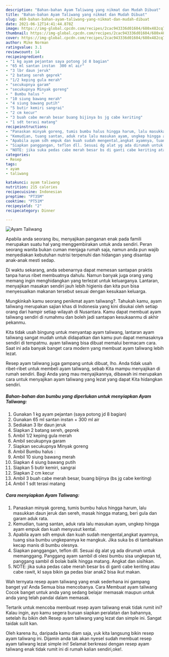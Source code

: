 ```yaml
---
description: "Bahan-bahan Ayam Taliwang yang nikmat dan Mudah Dibuat"
title: "Bahan-bahan Ayam Taliwang yang nikmat dan Mudah Dibuat"
slug: 469-bahan-bahan-ayam-taliwang-yang-nikmat-dan-mudah-dibuat
date: 2021-06-12T14:41:44.878Z
image: https://img-global.cpcdn.com/recipes/2cac943336d01604/680x482cq70/ayam-taliwang-foto-resep-utama.jpg
thumbnail: https://img-global.cpcdn.com/recipes/2cac943336d01604/680x482cq70/ayam-taliwang-foto-resep-utama.jpg
cover: https://img-global.cpcdn.com/recipes/2cac943336d01604/680x482cq70/ayam-taliwang-foto-resep-utama.jpg
author: Mike Norman
ratingvalue: 3.1
reviewcount: 14
recipeingredient:
- "1 kg ayam pejantan saya potong jd 8 bagian"
- "65 ml santan instan  300 ml air"
- "3 lbr daun jeruk"
- "2 batang sereh geprek"
- "1/2 keping gula merah"
- "secukupnya garam"
- "secukupnya Minyak goreng"
- " Bumbu halus "
- "10 siung bawang merah"
- "4 siung bawang putih"
- "5 butir kemiri sangrai"
- "2 cm kecur"
- "3 buah cabe merah besar buang bijinya bs jg cabe keriting"
- "1 sdt terasi matang"
recipeinstructions:
- "Panaskan minyak goreng, tumis bumbu halus hingga harum, lalu masukkan daun jeruk dan sereh, masak hingga matang, beri gula dan garam aduk rata."
- "Kemudian, tuang santan, aduk rata lalu masukan ayam, ungkep hingga ayam empuk dan kuah menyusut kental."
- "Apabila ayam sdh empuk dan kuah sudah mengental,angkat ayamnya, tuang sisa bumbu ungkepannya ke mangkuk. Jika suka bs di tambahkan kecap manis di bumbu olesnya."
- "Siapkan panggangan, teflon dll. Sesuai dg alat yg ada dirumah untuk memanggang. Panggang ayam sambil di olesi bumbu sisa ungkepan td, panggang sambil di bolak balik hingga matang. Angkat dan sisihkan."
- "NOTE: jika suka pedas cabe merah besar bs di ganti cabe keriting atau cabe rawit, kl saya bikin ga pedas biar anak2 bisa ikut makan."
categories:
- Resep
tags:
- ayam
- taliwang

katakunci: ayam taliwang 
nutrition: 215 calories
recipecuisine: Indonesian
preptime: "PT35M"
cooktime: "PT51M"
recipeyield: "2"
recipecategory: Dinner

---
```



![Ayam Taliwang](https://img-global.cpcdn.com/recipes/2cac943336d01604/680x482cq70/ayam-taliwang-foto-resep-utama.jpg)

Apabila anda seorang ibu, menyajikan panganan enak pada famili merupakan suatu hal yang menggembirakan untuk anda sendiri. Peran seorang  wanita bukan cuman menjaga rumah saja, namun anda pun wajib menyediakan kebutuhan nutrisi terpenuhi dan hidangan yang disantap anak-anak mesti sedap.

Di waktu  sekarang, anda sebenarnya dapat memesan santapan praktis tanpa harus ribet membuatnya dahulu. Namun banyak juga orang yang memang ingin menghidangkan yang terlezat untuk keluarganya. Lantaran, menyajikan masakan sendiri jauh lebih higienis dan kita pun bisa menyesuaikan makanan tersebut sesuai dengan kesukaan keluarga. 



Mungkinkah kamu seorang penikmat ayam taliwang?. Tahukah kamu, ayam taliwang merupakan sajian khas di Indonesia yang kini disukai oleh setiap orang dari hampir setiap wilayah di Nusantara. Kamu dapat membuat ayam taliwang sendiri di rumahmu dan boleh jadi santapan kesukaanmu di akhir pekanmu.

Kita tidak usah bingung untuk menyantap ayam taliwang, lantaran ayam taliwang sangat mudah untuk didapatkan dan kamu pun dapat memasaknya sendiri di tempatmu. ayam taliwang bisa dibuat memalui bermacam cara. Saat ini ada banyak banget cara modern yang membuat ayam taliwang lebih lezat.

Resep ayam taliwang juga gampang untuk dibuat, lho. Anda tidak usah ribet-ribet untuk membeli ayam taliwang, sebab Kita mampu menyajikan di rumah sendiri. Bagi Anda yang mau menyajikannya, dibawah ini merupakan cara untuk menyajikan ayam taliwang yang lezat yang dapat Kita hidangkan sendiri.

<!--inarticleads1-->

##### Bahan-bahan dan bumbu yang diperlukan untuk menyiapkan Ayam Taliwang:

1. Gunakan 1 kg ayam pejantan (saya potong jd 8 bagian)
1. Gunakan 65 ml santan instan + 300 ml air
1. Sediakan 3 lbr daun jeruk
1. Siapkan 2 batang sereh, geprek
1. Ambil 1/2 keping gula merah
1. Ambil secukupnya garam
1. Siapkan secukupnya Minyak goreng
1. Ambil  Bumbu halus :
1. Ambil 10 siung bawang merah
1. Siapkan 4 siung bawang putih
1. Siapkan 5 butir kemiri, sangrai
1. Siapkan 2 cm kecur
1. Ambil 3 buah cabe merah besar, buang bijinya (bs jg cabe keriting)
1. Ambil 1 sdt terasi matang




<!--inarticleads2-->

##### Cara menyiapkan Ayam Taliwang:

1. Panaskan minyak goreng, tumis bumbu halus hingga harum, lalu masukkan daun jeruk dan sereh, masak hingga matang, beri gula dan garam aduk rata.
1. Kemudian, tuang santan, aduk rata lalu masukan ayam, ungkep hingga ayam empuk dan kuah menyusut kental.
1. Apabila ayam sdh empuk dan kuah sudah mengental,angkat ayamnya, tuang sisa bumbu ungkepannya ke mangkuk. Jika suka bs di tambahkan kecap manis di bumbu olesnya.
1. Siapkan panggangan, teflon dll. Sesuai dg alat yg ada dirumah untuk memanggang. Panggang ayam sambil di olesi bumbu sisa ungkepan td, panggang sambil di bolak balik hingga matang. Angkat dan sisihkan.
1. NOTE: jika suka pedas cabe merah besar bs di ganti cabe keriting atau cabe rawit, kl saya bikin ga pedas biar anak2 bisa ikut makan.




Wah ternyata resep ayam taliwang yang enak sederhana ini gampang banget ya! Anda Semua bisa mencobanya. Cara Membuat ayam taliwang Cocok banget untuk anda yang sedang belajar memasak maupun untuk anda yang telah pandai dalam memasak.

Tertarik untuk mencoba membuat resep ayam taliwang enak tidak rumit ini? Kalau ingin, ayo kamu segera buruan siapkan peralatan dan bahannya, setelah itu bikin deh Resep ayam taliwang yang lezat dan simple ini. Sangat taidak sulit kan. 

Oleh karena itu, daripada kamu diam saja, yuk kita langsung bikin resep ayam taliwang ini. Dijamin anda tak akan nyesel sudah membuat resep ayam taliwang lezat simple ini! Selamat berkreasi dengan resep ayam taliwang enak tidak rumit ini di rumah kalian sendiri,oke!.

